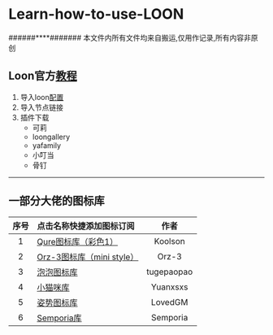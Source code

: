 # Learn-how-to-use-LOON
######****#######
本文件内所有文件均来自搬运,仅用作记录,所有内容非原创

## Loon官方[教程](https://github.com/TiyNa/LoonManual)
1. 导入loon[配置](https://raw.githubusercontent.com/CDKe-2022/Loon-learn/main/Loon%E9%85%8D%E7%BD%AE.conf)
2. 导入节点链接
3. 插件下载
   - 可莉
   - loongallery
   - yafamily
   - 小叮当
   - 骨钉

****
## 一部分大佬的图标库

| 序号 | 点击名称快捷添加图标订阅 | 作者 |
| :----: | :---- | :----: |
| 1  | [Qure图标库（彩色1）](https://github.com/Koolson/Qure) | Koolson |
| 2  | [Orz-3图标库（mini style）](https://github.com/Orz-3/mini) | Orz-3 |
| 3  | [泡泡图标库 ](https://github.com/tugepaopao/Image-Storage/tree/master/icon) | tugepaopao |
| 4 | [小猫咪库](https://github.com/Yuanxsxs/QtumultX/tree/master/Icon) | Yuanxsxs |
| 5 | [姿势图标库](https://github.com/LovedGM/Quantumult-X-TuBiao) | LovedGM | 
| 6 | [Semporia库 ](https://github.com/Semporia/Hand-Painted-icon) | Semporia |
